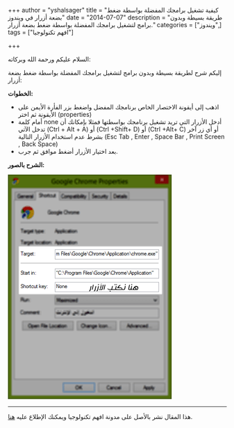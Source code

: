 +++
author = "yshalsager"
title = "كيفية تشغيل برامجك المفضلة بواسطة ضغط بضعة أزرار في ويندوز"
date = "2014-07-07"
description = "طريقة بسيطة وبدون برامج لتشغيل برامجك المفضلة بواسطة ضغط بضعة أزرار."
categories = ["ويندوز",]
tags = ["افهم تكنولوجيا"]

+++

السلام عليكم ورحمة الله وبركاته:

إليكم شرح لطريقة بسيطة وبدون برامج لتشغيل برامجك المفضلة بواسطة ضغط بضعة أزرار:

**الخطوات:**

- اذهب إلى أيقونة الاختصار الخاص برنامجك المفضل واضغط بزر الفأرة الأيمن على الأيقونة ثم اختر (properties)
- أمام كلمة none أدخل الأزرار التي تريد تشغيل برنامجك بواسطتها فمثلا بإمكانك أن تدخل الآتي (Ctrl + Alt + A) أو (Ctrl +Shift+ D) أو (Ctrl +Alt+ C) أو أي زر آخر بشرط عدم استخدام الأزرار التالية (Esc Tab , Enter , Space Bar , Print Screen , Back Space)
- بعد اختيار الأزرار أضغط موافق ثم جرب.

**الشرح بالصور:**

![2014-07-07_17-58-46](images/2014-07-07_17-58-46.png)

---

هذا المقال نشر باﻷصل على مدونة افهم تكنولوجيا ويمكنك اﻹطلاع عليه [هنا](https://efhamtechnology.blogspot.com/2014/07/prog-by-3button.html).

